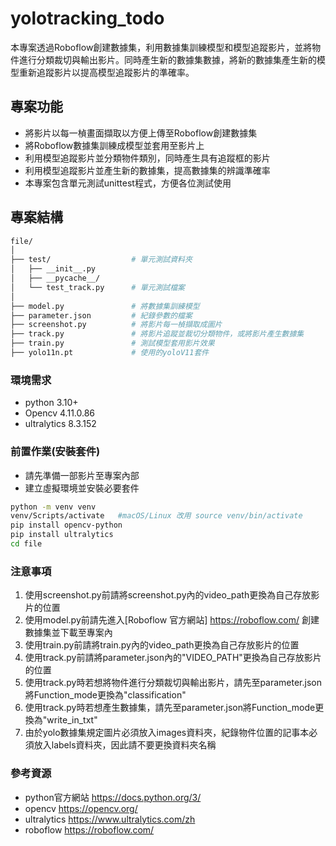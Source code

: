 # yolotracking_todo
本專案透過Roboflow創建數據集，利用數據集訓練模型和模型追蹤影片，並將物件進行分類裁切與輸出影片。同時產生新的數據集數據，將新的數據集產生新的模型重新追蹤影片以提高模型追蹤影片的準確率。

## 專案功能
- 將影片以每一楨畫面擷取以方便上傳至Roboflow創建數據集
- 將Roboflow數據集訓練成模型並套用至影片上
- 利用模型追蹤影片並分類物件類別，同時產生具有追蹤框的影片
- 利用模型追蹤影片並產生新的數據集，提高數據集的辨識準確率
- 本專案包含單元測試unittest程式，方便各位測試使用

## 專案結構
```bash
file/
│
├── test/                  # 單元測試資料夾
│   ├── __init__.py
│   ├── __pycache__/
│   └── test_track.py      # 單元測試檔案
│
├── model.py               # 將數據集訓練模型
├── parameter.json         # 紀錄參數的檔案
├── screenshot.py          # 將影片每一楨擷取成圖片
├── track.py               # 將影片追蹤並裁切分類物件，或將影片產生數據集
├── train.py               # 測試模型套用影片效果
├── yolo11n.pt             # 使用的yoloV11套件
```

### 環境需求
- python 3.10+
- Opencv 4.11.0.86 
- ultralytics 8.3.152

### 前置作業(安裝套件)
- 請先準備一部影片至專案內部
- 建立虛擬環境並安裝必要套件
```bash
python -m venv venv
venv/Scripts/activate   #macOS/Linux 改用 source venv/bin/activate
pip install opencv-python
pip install ultralytics
cd file
```
### 注意事項
1. 使用screenshot.py前請將screenshot.py內的video_path更換為自己存放影片的位置
2. 使用model.py前請先進入[Roboflow 官方網站] https://roboflow.com/ 創建數據集並下載至專案內
3. 使用train.py前請將train.py內的video_path更換為自己存放影片的位置
4. 使用track.py前請將parameter.json內的"VIDEO_PATH"更換為自己存放影片的位置
5. 使用track.py時若想將物件進行分類裁切與輸出影片，請先至parameter.json將Function_mode更換為"classification"
6. 使用track.py時若想產生數據集，請先至parameter.json將Function_mode更換為"write_in_txt"
7. 由於yolo數據集規定圖片必須放入images資料夾，紀錄物件位置的記事本必須放入labels資料夾，因此請不要更換資料夾名稱

### 參考資源
- python官方網站 https://docs.python.org/3/
- opencv https://opencv.org/
- ultralytics https://www.ultralytics.com/zh
- roboflow https://roboflow.com/







